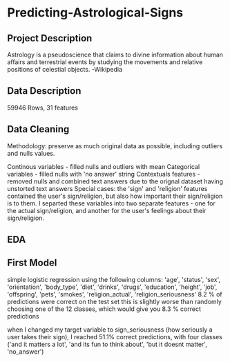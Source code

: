 # Predicting-Astrological-Signs

## Project Description
Astrology is a pseudoscience that claims to divine information about human affairs and terrestrial events by studying the movements and relative positions of celestial objects. -Wikipedia

## Data Description
59946 Rows, 31 features

## Data Cleaning
Methodology: preserve as much original data as possible, including outliers and nulls values.

Continous variables - filled nulls and outliers with mean
Categorical variables - filled nulls with 'no answer' string
Contextuals features - removed nulls and combined text answers due to the orignal dataset having unstorted text answers
Special cases: the 'sign' and 'religion' features contained the user's sign/religion, but also how important their sign/religion is to them. I separted these variables into two separate features - one for the actual sign/religion, and another for the user's feelings about their sign/religion.
 
## EDA


 
 ## First Model
 simple logistic regression using the following columns:
'age', 'status', 'sex', 'orientation', 'body_type', 'diet', 'drinks',
       'drugs', 'education', 'height', 'job', 'offspring', 'pets', 'smokes', 'religion_actual', 'religion_seriousness'
 8.2 % of predictions were correct on the test set
 this is slightly worse than randomly choosing one of the 12 classes, which would give you 8.3 % correct predictions


when I changed my target variable to sign_seriousness (how seriously a user takes their sign), I reached 51.1% correct predictions, with four classes ('and it matters a lot', 'and its fun to think about', 'but it doesnt matter', 'no_answer')
